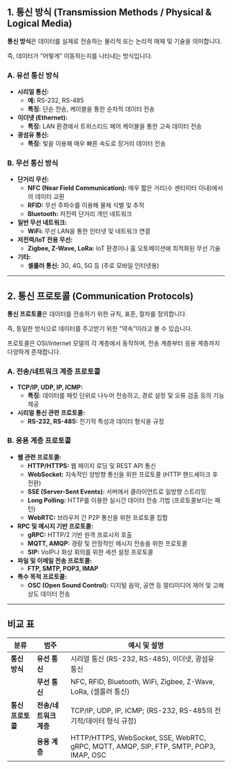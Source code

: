 ## 1. 통신 방식 (Transmission Methods / Physical & Logical Media)

**통신 방식**은 데이터를 실제로 전송하는 물리적 또는 논리적 매체 및 기술을 의미합니다.

즉, 데이터가 “어떻게” 이동하는지를 나타내는 방식입니다.

### A. 유선 통신 방식

- **시리얼 통신:**
    - **예:** RS-232, RS-485
    - **특징:** 단순 전송, 케이블을 통한 순차적 데이터 전송
- **이더넷 (Ethernet):**
    - **특징:** LAN 환경에서 트위스티드 페어 케이블을 통한 고속 데이터 전송
- **광섬유 통신:**
    - **특징:** 빛을 이용해 매우 빠른 속도로 장거리 데이터 전송

### B. 무선 통신 방식

- **단거리 무선:**
    - **NFC (Near Field Communication):** 매우 짧은 거리(수 센티미터 이내)에서의 데이터 교환
    - **RFID:** 무선 주파수를 이용해 물체 식별 및 추적
    - **Bluetooth:** 저전력 단거리 개인 네트워크
- **일반 무선 네트워크:**
    - **WiFi:** 무선 LAN을 통한 인터넷 및 네트워크 연결
- **저전력/IoT 전용 무선:**
    - **Zigbee, Z-Wave, LoRa:** IoT 환경이나 홈 오토메이션에 최적화된 무선 기술
- **기타:**
    - **셀룰러 통신:** 3G, 4G, 5G 등 (주로 모바일 인터넷용)

---

## 2. 통신 프로토콜 (Communication Protocols)

**통신 프로토콜**은 데이터를 전송하기 위한 규칙, 표준, 절차를 정의합니다.

즉, 동일한 방식으로 데이터를 주고받기 위한 “약속”이라고 볼 수 있습니다.

프로토콜은 OSI/Internet 모델의 각 계층에서 동작하며, 전송 계층부터 응용 계층까지 다양하게 존재합니다.

### A. 전송/네트워크 계층 프로토콜

- **TCP/IP, UDP, IP, ICMP:**
    - **특징:** 데이터를 패킷 단위로 나누어 전송하고, 경로 설정 및 오류 검출 등의 기능 제공
- **시리얼 통신 관련 프로토콜:**
    - **RS-232, RS-485:** 전기적 특성과 데이터 형식을 규정

### B. 응용 계층 프로토콜

- **웹 관련 프로토콜:**
    - **HTTP/HTTPS:** 웹 페이지 로딩 및 REST API 통신
    - **WebSocket:** 지속적인 양방향 통신을 위한 프로토콜 (HTTP 핸드셰이크 후 전환)
    - **SSE (Server-Sent Events):** 서버에서 클라이언트로 일방향 스트리밍
    - **Long Polling:** HTTP를 이용한 실시간 데이터 전송 기법 (프로토콜보다는 패턴)
    - **WebRTC:** 브라우저 간 P2P 통신을 위한 프로토콜 집합
- **RPC 및 메시지 기반 프로토콜:**
    - **gRPC:** HTTP/2 기반 원격 프로시저 호출
    - **MQTT, AMQP:** 경량 및 안정적인 메시지 전송을 위한 프로토콜
    - **SIP:** VoIP나 화상 회의를 위한 세션 설정 프로토콜
- **파일 및 이메일 전송 프로토콜:**
    - **FTP, SMTP, POP3, IMAP**
- **특수 목적 프로토콜:**
    - **OSC (Open Sound Control):** 디지털 음악, 공연 등 멀티미디어 제어 및 고해상도 데이터 전송

---

## 비교 표

| 분류 | 범주 | 예시 및 설명 |
| --- | --- | --- |
| **통신 방식** | **유선 통신** | 시리얼 통신 (RS-232, RS-485), 이더넷, 광섬유 통신 |
|  | **무선 통신** | NFC, RFID, Bluetooth, WiFi, Zigbee, Z-Wave, LoRa, (셀룰러 통신) |
| **통신 프로토콜** | **전송/네트워크 계층** | TCP/IP, UDP, IP, ICMP; (RS-232, RS-485의 전기적/데이터 형식 규정) |
|  | **응용 계층** | HTTP/HTTPS, WebSocket, SSE, WebRTC, gRPC, MQTT, AMQP, SIP, FTP, SMTP, POP3, IMAP, OSC |